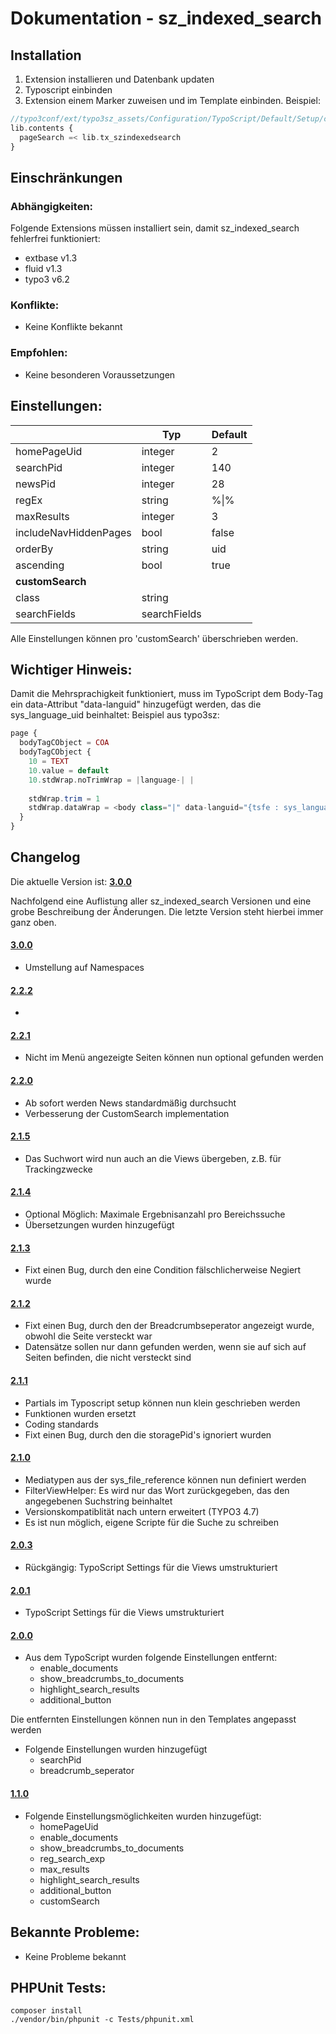 # Dokumentation - sz_indexed_search

## Installation

1. Extension installieren und Datenbank updaten
2. Typoscript einbinden
3. Extension einem Marker zuweisen und im Template einbinden. Beispiel:

```PHP
//typo3conf/ext/typo3sz_assets/Configuration/TypoScript/Default/Setup/contents/elements.ts
lib.contents {
  pageSearch =< lib.tx_szindexedsearch
}
```

## Einschränkungen

### Abhängigkeiten:

Folgende Extensions müssen installiert sein, damit sz_indexed_search fehlerfrei funktioniert:

* extbase v1.3
* fluid v1.3
* typo3 v6.2

### Konflikte:

* Keine Konflikte bekannt

### Empfohlen:

* Keine besonderen Voraussetzungen

## Einstellungen:

|                                       | Typ                                   | Default                               |
| ------------------------------------- | ------------------------------------- | ------------------------------------- | 
| homePageUid                           | integer                               | 2                                     |
| searchPid                             | integer                               | 140                                   |
| newsPid                               | integer                               | 28                                    |
| regEx                                 | string                                | %\|%                                  |
| maxResults                            | integer                               | 3                                     |
| includeNavHiddenPages                 | bool                                  | false                                 |
| orderBy                               | string                                | uid                                   |
| ascending                             | bool                                  | true                                  |
| **customSearch**                      |                                       |                                       |
| class                                 | string                                |                                       |
| searchFields                          | searchFields                          |                                       |
Alle Einstellungen können pro 'customSearch' überschrieben werden.

## Wichtiger Hinweis:

Damit die Mehrsprachigkeit funktioniert, muss im TypoScript dem Body-Tag ein data-Attribut "data-languid" hinzugefügt werden, das die sys_language_uid beinhaltet: Beispiel aus typo3sz:

```PHP
page {
  bodyTagCObject = COA
  bodyTagCObject {
    10 = TEXT
    10.value = default
    10.stdWrap.noTrimWrap = |language-| |
    
    stdWrap.trim = 1
    stdWrap.dataWrap = <body class="|" data-languid="{tsfe : sys_language_uid}">
  }
}
```

## Changelog

Die aktuelle Version ist: [**3.0.0**](http://stash.sunzinet.com:7990/projects/SZT3/repos/sz_indexed_search/browse?at=refs%2Ftags%2F3.0.0) 

Nachfolgend eine Auflistung aller sz_indexed_search Versionen und eine grobe Beschreibung der Änderungen. Die letzte Version steht hierbei immer ganz oben.

#### [**3.0.0**](http://stash.sunzinet.com:7990/projects/SZT3/repos/sz_indexed_search/browse?at=refs%2Ftags%2F3.0.0)

* Umstellung auf Namespaces

#### [**2.2.2**](http://stash.sunzinet.com:7990/projects/SZT3/repos/sz_indexed_search/browse?at=refs%2Ftags%2F2.2.2)

* 

#### [**2.2.1**](http://stash.sunzinet.com:7990/projects/SZT3/repos/sz_indexed_search/browse?at=refs%2Ftags%2F2.2.1)

* Nicht im Menü angezeigte Seiten können nun optional gefunden werden

#### [**2.2.0**](http://stash.sunzinet.com:7990/projects/SZT3/repos/sz_indexed_search/browse?at=refs%2Ftags%2F2.2.0)

* Ab sofort werden News standardmäßig durchsucht
* Verbesserung der CustomSearch implementation

#### [**2.1.5**](http://stash.sunzinet.com:7990/projects/SZT3/repos/sz_indexed_search/browse?at=refs%2Ftags%2F2.1.5)

* Das Suchwort wird nun auch an die Views übergeben, z.B. für Trackingzwecke

#### [**2.1.4**](http://stash.sunzinet.com:7990/projects/SZT3/repos/sz_indexed_search/browse?at=refs%2Ftags%2F2.1.4)

* Optional Möglich: Maximale Ergebnisanzahl pro Bereichssuche
* Übersetzungen wurden hinzugefügt

#### [**2.1.3**](http://stash.sunzinet.com:7990/projects/SZT3/repos/sz_indexed_search/browse?at=refs%2Ftags%2F2.1.3)

* Fixt einen Bug, durch den eine Condition fälschlicherweise Negiert wurde

#### [**2.1.2**](http://stash.sunzinet.com:7990/projects/SZT3/repos/sz_indexed_search/browse?at=refs%2Ftags%2F2.1.2)

* Fixt einen Bug, durch den der Breadcrumbseperator angezeigt wurde, obwohl die Seite versteckt war
* Datensätze sollen nur dann gefunden werden, wenn sie auf sich auf Seiten befinden, die nicht versteckt sind

#### [**2.1.1**](http://stash.sunzinet.com:7990/projects/SZT3/repos/sz_indexed_search/browse?at=refs%2Ftags%2F2.1.1)

* Partials im Typoscript setup können nun klein geschrieben werden
* Funktionen wurden ersetzt
* Coding standards
* Fixt einen Bug, durch den die storagePid's ignoriert wurden

#### [**2.1.0**](http://stash.sunzinet.com:7990/projects/SZT3/repos/sz_indexed_search/browse?at=refs%2Ftags%2F2.1.0)

* Mediatypen aus der sys_file_reference können nun definiert werden
* FilterViewHelper: Es wird nur das Wort zurückgegeben, das den angegebenen Suchstring beinhaltet
* Versionskompatiblität nach untern erweitert (TYPO3 4.7)
* Es ist nun möglich, eigene Scripte für die Suche zu schreiben

#### [**2.0.3**](http://stash.sunzinet.com:7990/projects/SZT3/repos/sz_indexed_search/browse?at=refs%2Ftags%2F2.0.3)

* Rückgängig: TypoScript Settings für die Views umstrukturiert

#### [**2.0.1**](http://stash.sunzinet.com:7990/projects/SZT3/repos/sz_indexed_search/browse?at=refs%2Ftags%2F2.0.1)

* TypoScript Settings für die Views umstrukturiert

#### [**2.0.0**](http://stash.sunzinet.com:7990/projects/SZT3/repos/sz_indexed_search/browse?at=refs%2Ftags%2F2.0.0)

* Aus dem TypoScript wurden folgende Einstellungen entfernt:
    * enable_documents
    * show_breadcrumbs_to_documents
    * highlight_search_results
    * additional_button

Die entfernten Einstellungen können nun in den Templates angepasst werden

* Folgende Einstellungen wurden hinzugefügt
    * searchPid
    * breadcrumb_seperator

#### [**1.1.0**](http://stash.sunzinet.com:7990/projects/SZT3/repos/sz_indexed_search/browse?at=refs%2Ftags%2F1.1.0)

* Folgende Einstellungsmöglichkeiten wurden hinzugefügt:
    * homePageUid
    * enable_documents
    * show_breadcrumbs_to_documents
    * reg_search_exp
    * max_results
    * highlight_search_results
    * additional_button
    * customSearch


## Bekannte Probleme:

* Keine Probleme bekannt

## PHPUnit Tests:
```
composer install
./vendor/bin/phpunit -c Tests/phpunit.xml
```